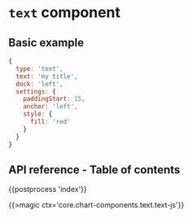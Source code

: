 # `text` component

## Basic example

```js
{
  type: 'text',
  text: 'my title',
  dock: 'left',
  settings: {
    paddingStart: 15,
    anchor: 'left',
    style: {
      fill: 'red'
    }
  }
}
```

## API reference - Table of contents

{{postprocess 'index'}}

{{>magic ctx='core.chart-components.text.text-js'}}
